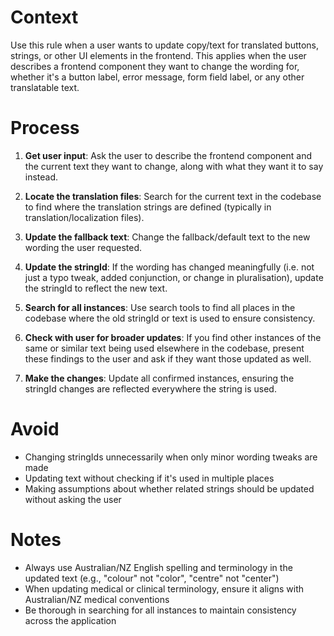 # Context

Use this rule when a user wants to update copy/text for translated buttons, strings, or other UI elements in the frontend. This applies when the user describes a frontend component they want to change the wording for, whether it's a button label, error message, form field label, or any other translatable text.

# Process

1. **Get user input**: Ask the user to describe the frontend component and the current text they want to change, along with what they want it to say instead.

2. **Locate the translation files**: Search for the current text in the codebase to find where the translation strings are defined (typically in translation/localization files).

3. **Update the fallback text**: Change the fallback/default text to the new wording the user requested.

4. **Update the stringId**: If the wording has changed meaningfully (i.e. not just a typo tweak, added conjunction, or change in pluralisation), update the stringId to reflect the new text.

5. **Search for all instances**: Use search tools to find all places in the codebase where the old stringId or text is used to ensure consistency.

6. **Check with user for broader updates**: If you find other instances of the same or similar text being used elsewhere in the codebase, present these findings to the user and ask if they want those updated as well.

7. **Make the changes**: Update all confirmed instances, ensuring the stringId changes are reflected everywhere the string is used.

# Avoid

- Changing stringIds unnecessarily when only minor wording tweaks are made
- Updating text without checking if it's used in multiple places
- Making assumptions about whether related strings should be updated without asking the user

# Notes

- Always use Australian/NZ English spelling and terminology in the updated text (e.g., "colour" not "color", "centre" not "center")
- When updating medical or clinical terminology, ensure it aligns with Australian/NZ medical conventions
- Be thorough in searching for all instances to maintain consistency across the application
